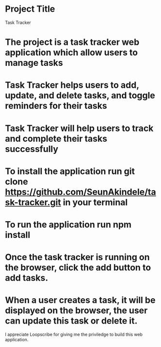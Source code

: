 # Project Title
Task Tracker

# The project is a task tracker web application which allow users to manage tasks

# Task Tracker helps users to add, update, and delete tasks, and toggle reminders for their tasks

# Task Tracker will help users to track and complete their tasks successfully

# To install the application run git clone https://github.com/SeunAkindele/task-tracker.git in your terminal

# To run the application run npm install

# Once the task tracker is running on the browser, click the add button to add tasks.

# When a user creates a task, it will be displayed on the browser, the user can update this task or delete it. 

I appreciate Loopscribe for giving me the priviledge to build this web application.

